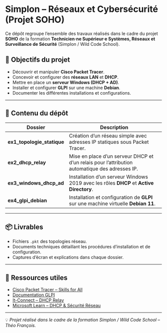 # Simplon – Réseaux et Cybersécurité (Projet SOHO)

Ce dépôt regroupe l’ensemble des travaux réalisés dans le cadre du projet **SOHO** de la formation **Technicien·ne Supérieur·e Systèmes, Réseaux et Surveillance de Sécurité** (Simplon / Wild Code School).

## 🎯 Objectifs du projet

* Découvrir et manipuler **Cisco Packet Tracer**.
* Concevoir et configurer des **réseaux LAN** et **DHCP**.
* Mettre en place un **serveur Windows (DHCP + AD)**.
* Installer et configurer **GLPI** sur une machine **Debian**.
* Documenter les différentes installations et configurations.

---

## 📁 Contenu du dépôt

| Dossier                    | Description                                                                                    |
| -------------------------- | ---------------------------------------------------------------------------------------------- |
| **ex1_topologie_statique** | Création d’un réseau simple avec adresses IP statiques sous Packet Tracer.                     |
| **ex2_dhcp_relay**         | Mise en place d’un serveur DHCP et d’un relais pour l’attribution automatique des adresses IP. |
| **ex3_windows_dhcp_ad**    | Installation d’un serveur Windows 2019 avec les rôles **DHCP** et **Active Directory**.        |
| **ex4_glpi_debian**        | Installation et configuration de **GLPI** sur une machine virtuelle **Debian 11**.             |

---

## 📦 Livrables

* Fichiers `.pkt` des topologies réseau.
* Documents techniques détaillant les procédures d’installation et de configuration.
* Captures d’écran et explications dans chaque dossier.

---

## 🧠 Ressources utiles

* [Cisco Packet Tracer – Skills for All](https://skillsforall.com/course/getting-started-cisco-packet-tracer?userLang=fr-FR)
* [Documentation GLPI](https://glpi-project.org/fr/glpi-documentation/)
* [It-Connect – DHCP Relay](https://www.it-connect.fr/mise-en-place-dun-agent-relais-dhcp/)
* [Microsoft Learn – DHCP & Sécurité Réseau](https://learn.microsoft.com/fr-fr/troubleshoot/windows-server/networking/install-configure-dhcp-server-workgroup)

---

💡 *Projet réalisé dans le cadre de la formation Simplon / Wild Code School – Théo François.*

